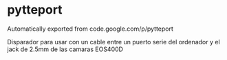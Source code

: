 # pytteport
Automatically exported from code.google.com/p/pytteport


Disparador para usar con un cable entre un puerto serie del ordenador y el jack de 2.5mm de las camaras EOS400D

